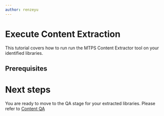 ```yaml
---
author: renzeyu
---
```


# Execute Content Extraction

This tutorial covers how to run run the MTPS Content Extractor tool on your identified libraries.

## Prerequisites 


# Next steps
You are ready to move to the QA stage for your extracted libraries. Please refer to [Content QA ](test.md)
